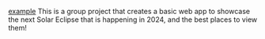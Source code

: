 <a href="http://spis-eclipse.glitch.me/" target="_blank">example</a>
This is a group project that creates a basic web app to showcase the next Solar Eclipse that is happening in 2024, and the best places to view them!
